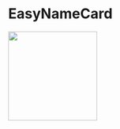 # EasyNameCard

<img src="https://github.com/user-attachments/assets/6c980c4d-5b74-4821-b55b-f0b5cce29c38" width=180></img>
